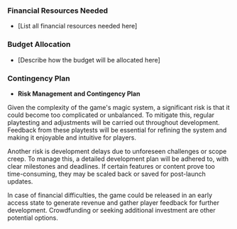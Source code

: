 ### Financial Resources Needed

-   [List all financial resources needed here]

### Budget Allocation

-   [Describe how the budget will be allocated here]

### Contingency Plan

-   **Risk Management and Contingency Plan**

Given the complexity of the game's magic system, a significant risk is that it could become too complicated or unbalanced. To mitigate this, regular playtesting and adjustments will be carried out throughout development. Feedback from these playtests will be essential for refining the system and making it enjoyable and intuitive for players.

Another risk is development delays due to unforeseen challenges or scope creep. To manage this, a detailed development plan will be adhered to, with clear milestones and deadlines. If certain features or content prove too time-consuming, they may be scaled back or saved for post-launch updates.

In case of financial difficulties, the game could be released in an early access state to generate revenue and gather player feedback for further development. Crowdfunding or seeking additional investment are other potential options.
